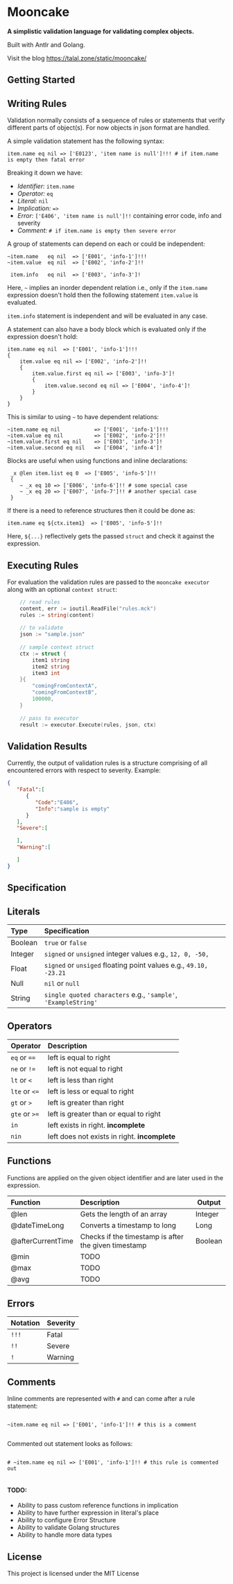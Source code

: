 Mooncake
========
**A simplistic validation language for validating complex objects.**

Built with Antlr and Golang. 

Visit the blog https://talal.zone/static/mooncake/

Getting Started
---------------


Writing Rules
-------------

Validation normally consists of a sequence of rules or statements that verify different parts of object(s).
For now objects in json format are handled.

A simple validation statement has the following syntax:

```
item.name eq nil => ['E0123', 'item name is null']!!! # if item.name is empty then fatal error
```

Breaking it down we have:

* _Identifier:_ `item.name`
* _Operator:_ `eq`
* _Literal:_ `nil`
* _Implication:_ `=>`
* _Error:_ `['E406', 'item name is null']!!` containing error code, info and severity
* _Comment:_ `# if item.name is empty then severe error`


A group of statements can depend on each or could be independent:

```
~item.name   eq nil  => ['E001', 'info-1']!!!
~item.value  eq nil  => ['E002', 'info-2']!!

 item.info   eq nil  => ['E003', 'info-3']!
```

Here, `~` implies an inorder dependent relation i.e., only if the `item.name` expression doesn't hold
then the following statement `item.value` is evaluated.


`item.info` statement is independent and will be evaluated in any case.

A statement can also have a body block which is evaluated only if the expression doesn't hold:

```
item.name eq nil  => ['E001', 'info-1']!!!
{
    item.value eq nil => ['E002', 'info-2']!!
    {
        item.value.first eq nil => ['E003', 'info-3']!
        {
            item.value.second eq nil => ['E004', 'info-4']!
        }
    }
}
```
This is similar to using `~` to have  dependent relations:

```
~item.name eq nil           => ['E001', 'info-1']!!!
~item.value eq nil          => ['E002', 'info-2']!!
~item.value.first eq nil    => ['E003', 'info-3']!
~item.value.second eq nil   => ['E004', 'info-4']!
```

Blocks are useful when using functions and inline declarations:

```$xslt
 _x @len item.list eq 0  => ['E005', 'info-5']!!
 {
    ~ _x eq 10 => ['E006', 'info-6']!! # some special case
    ~ _x eq 20 => ['E007', 'info-7']!! # another special case
 }
``` 

If there is a need to reference structures then it could be done as:
```
item.name eq ${ctx.item1}  => ['E005', 'info-5']!!
```

Here, `${...}` reflectively gets the passed `struct` and check it against the expression.


Executing Rules
---------------

For evaluation the validation rules are passed to the `mooncake executor` along with an optional `context struct`:

```go
    // read rules
    content, err := ioutil.ReadFile("rules.mck")
    rules := string(content)
    
    // to validate
    json := "sample.json"
    
    // sample context struct
    ctx := struct {
        item1 string
        item2 string
        item3 int
    }{
        "comingFromContextA",
        "comingFromContextB",
        100000,
    }
    
    // pass to executor
    result := executor.Execute(rules, json, ctx)
```

Validation Results
------------------
Currently, the output of validation rules is a structure comprising of all encountered errors
with respect to severity. Example:
```json
{
   "Fatal":[
      {
         "Code":"E406",
         "Info":"sample is empty"
      }
   ],
   "Severe":[

   ],
   "Warning":[

   ]
}

```

Specification
-------------

Literals
---------

| Type                      | Specification                                                        |
| :------------------------ | :----------------------------------------------------------------- |
| Boolean                   | `true` or `false`                                             |
| Integer                   | `signed` or `unsigned` integer values e.g., `12, 0, -50,`                                    |              
| Float                     | `signed` or `unsiged` floating point values e.g., `49.10, -23.21`                                           |
| Null                      | `nil` or `null`                                 |
| String                    | `single quoted characters` e.g., `'sample'`, `'ExampleString'`                                       |

Operators
---------

| Operator                  | Description                                                        |
| :------------------------ | :----------------------------------------------------------------- |
| `eq` or `==`              | left is equal to right                                             |
| `ne` or `!=`              | left is not equal to right                                         |              
| `lt` or `<`               | left is less than right                                            |
| `lte` or `<=`             | left is less or equal to right                                     |
| `gt` or `>`               | left is greater than right                                         |
| `gte` or `>=`             | left is greater than or equal to right                             |
| `in`                      | left exists in right. **incomplete**                               |
| `nin`                     | left does not exists in right. **incomplete**                      |

Functions
---------

Functions are applied on the given object identifier and are later used in the expression.


| Function                  | Description                                                         | Output    |
| :------------------------ | :------------------------------------------------------------------ |-----------|
| @len                      | Gets the length of an array                                         | Integer   |
| @dateTimeLong             | Converts a timestamp to long                                        | Long      |
| @afterCurrentTime         | Checks if the timestamp is after the given timestamp                | Boolean   |
| @min                      | TODO                                                                |           |
| @max                      | TODO                                                                |           |
| @avg                      | TODO                                                                |           |


Errors
------

| Notation                  | Severity                                                           |
| :------------------------ | :----------------------------------------------------------------- |
| `!!!`                     | Fatal                                                              |
| `!!`                      | Severe                                                             |              
| `!`                       | Warning                                                            |

Comments
--------
Inline comments are represented with `#` and can come after a rule statement:

```

~item.name eq nil => ['E001', 'info-1']!! # this is a comment
	
```

Commented out statement looks as follows:
```

# ~item.name eq nil => ['E001', 'info-1']!! # this rule is commented out
	
```


#### TODO:

* Ability to pass custom reference functions in implication
* Ability to have further expression in literal's place
* Ability to configure Error Structure
* Ability to validate Golang structures
* Ability to handle more data types

## License
This project is licensed under the MIT License
